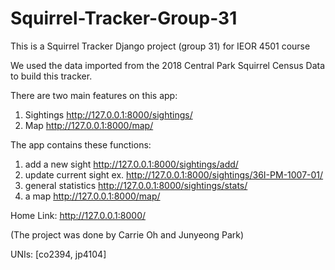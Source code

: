 # Squirrel-Tracker-Group-31

This is a Squirrel Tracker Django project (group 31) for IEOR 4501 course

We used the data imported from the 2018 Central Park Squirrel Census Data to build this tracker.

There are two main features on this app:
1. Sightings http://127.0.0.1:8000/sightings/
2. Map http://127.0.0.1:8000/map/

The app contains these functions:
1. add a new sight http://127.0.0.1:8000/sightings/add/
2. update current sight ex. http://127.0.0.1:8000/sightings/36I-PM-1007-01/
3. general statistics http://127.0.0.1:8000/sightings/stats/
4. a map http://127.0.0.1:8000/map/

Home Link: http://127.0.0.1:8000/

(The project was done by Carrie Oh and Junyeong Park)

UNIs: [co2394, jp4104]
